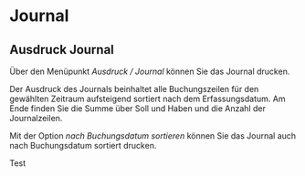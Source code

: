 # Journal

## Ausdruck Journal


Über den Menüpunkt *Ausdruck / Journal* können Sie das Journal drucken.

Der Ausdruck des Journals beinhaltet alle Buchungszeilen für den gewählten Zeitraum aufsteigend sortiert nach dem Erfassungsdatum. Am Ende finden Sie die Summe über Soll und Haben und die Anzahl der Journalzeilen.

Mit der Option *nach Buchungsdatum sortieren* können Sie das Journal auch nach Buchungsdatum sortiert drucken.

Test